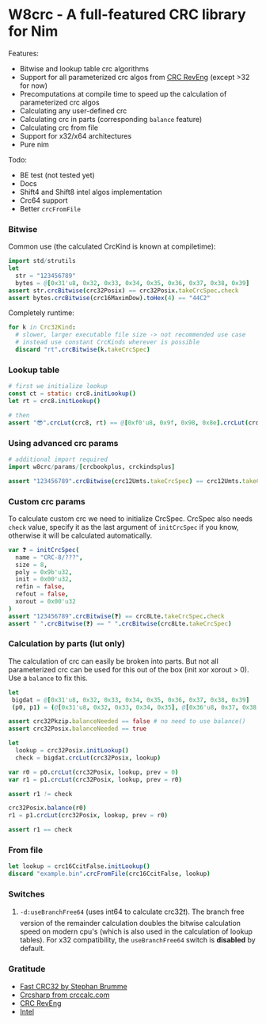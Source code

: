 # W8crc - A full-featured CRC library for Nim

Features:
* Bitwise and lookup table crc algorithms
* Support for all parameterized crc algos from [CRC RevEng](https://reveng.sourceforge.io/crc-catalogue/all.htm) (except >32 for now)
* Precomputations at compile time to speed up the calculation of parameterized crc algos
* Calculating any user-defined crc
* Calculating crc in parts (corresponding `balance` feature)
* Calculating crc from file
* Support for x32/x64 architectures
* Pure nim

Todo:
* BE test (not tested yet) 
* Docs
* Shift4 and Shift8 intel algos implementation
* Crc64 support
* Better `crcFromFile`

### Bitwise
Common use (the calculated CrcKind is known at compiletime):
```nim
import std/strutils
let
  str = "123456789"
  bytes = @[0x31'u8, 0x32, 0x33, 0x34, 0x35, 0x36, 0x37, 0x38, 0x39]
assert str.crcBitwise(crc32Posix) == crc32Posix.takeCrcSpec.check
assert bytes.crcBitwise(crc16MaximDow).toHex(4) == "44C2"
```
Completely runtime:
```nim
for k in Crc32Kind:
  # slower, larger executable file size -> not recommended use case
  # instead use constant CrcKinds wherever is possible
  discard "rt".crcBitwise(k.takeCrcSpec)
```
### Lookup table
```nim
# first we initialize lookup
const ct = static: crc8.initLookup()
let rt = crc8.initLookup()

# then
assert "😎".crcLut(crc8, rt) == @[0xf0'u8, 0x9f, 0x98, 0x8e].crcLut(crc8, ct)
```

### Using advanced crc params
```nim
# additional import required
import w8crc/params/[crcbookplus, crckindsplus]

assert "123456789".crcBitwise(crc12Umts.takeCrcSpec) == crc12Umts.takeCrcSpec.check
```

### Custom crc params
To calculate custom crc we need to initialize CrcSpec. CrcSpec also needs `check` value, specify it as the last argument of `initCrcSpec` if you know, otherwise it will be calculated automatically.
```nim
var ❓ = initCrcSpec(
  name = "CRC-8/???",
  size = 8,
  poly = 0x9b'u32,
  init = 0x00'u32,
  refin = false,
  refout = false,
  xorout = 0x00'u32
)
assert "123456789".crcBitwise(❓) == crc8Lte.takeCrcSpec.check
assert " ".crcBitwise(❓) == " ".crcBitwise(crc8Lte.takeCrcSpec)
```

### Calculation by parts (lut only)
The calculation of crc can easily be broken into parts. But not all parameterized crc can be used for this out of the box (init xor xorout > 0). Use a `balance` to fix this.
```nim
let
 bigdat = @[0x31'u8, 0x32, 0x33, 0x34, 0x35, 0x36, 0x37, 0x38, 0x39]
 (p0, p1) = (@[0x31'u8, 0x32, 0x33, 0x34, 0x35], @[0x36'u8, 0x37, 0x38, 0x39])

assert crc32Pkzip.balanceNeeded == false # no need to use balance()
assert crc32Posix.balanceNeeded == true

let
  lookup = crc32Posix.initLookup()
  check = bigdat.crcLut(crc32Posix, lookup)

var r0 = p0.crcLut(crc32Posix, lookup, prev = 0)
var r1 = p1.crcLut(crc32Posix, lookup, prev = r0)

assert r1 != check

crc32Posix.balance(r0)
r1 = p1.crcLut(crc32Posix, lookup, prev = r0)

assert r1 == check
```
### From file
```nim
let lookup = crc16CcitFalse.initLookup()
discard "example.bin".crcFromFile(crc16CcitFalse, lookup)
```

### Switches
1. `-d:useBranchFree64` (uses int64 to calculate crc32❗). The branch free version of the remainder calculation doubles the bitwise calculation speed on modern cpu's (which is also used in the calculation of lookup tables). For x32 compatibility, the `useBranchFree64` switch is **disabled** by default. 

### Gratitude
* [Fast CRC32 by Stephan Brumme](https://create.stephan-brumme.com/crc32/)
* [Crcsharp from crccalc.com](https://github.com/meetanthony/crccsharp)
* [CRC RevEng](https://reveng.sourceforge.io/crc-catalogue/all.htm)
* [Intel](https://www.intel.com/content/dam/www/public/us/en/documents/white-papers/fast-crc-computation-generic-polynomials-pclmulqdq-paper.pdf)
